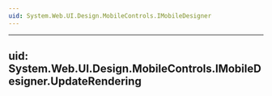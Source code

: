 ```yaml
---
uid: System.Web.UI.Design.MobileControls.IMobileDesigner
---
```


---
uid: System.Web.UI.Design.MobileControls.IMobileDesigner.UpdateRendering
---
